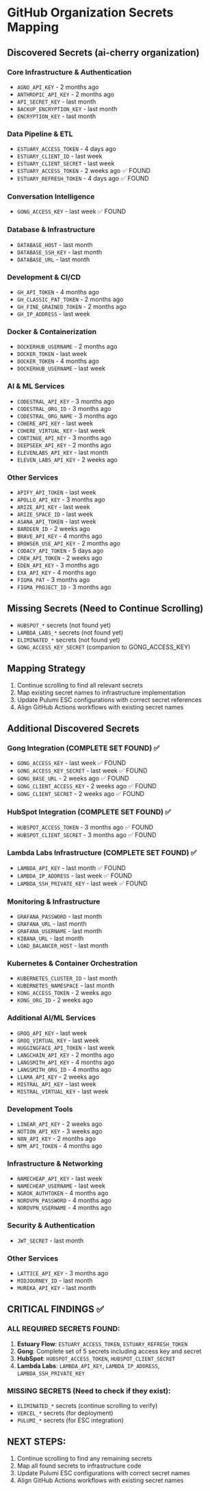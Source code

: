 # GitHub Organization Secrets Mapping

## Discovered Secrets (ai-cherry organization)

### Core Infrastructure & Authentication
- `AGNO_API_KEY` - 2 months ago
- `ANTHROPIC_API_KEY` - 2 months ago
- `API_SECRET_KEY` - last month
- `BACKUP_ENCRYPTION_KEY` - last month
- `ENCRYPTION_KEY` - last month

### Data Pipeline & ETL
- `ESTUARY_ACCESS_TOKEN` - 4 days ago
- `ESTUARY_CLIENT_ID` - last week
- `ESTUARY_CLIENT_SECRET` - last week
- `ESTUARY_ACCESS_TOKEN` - 2 weeks ago ✅ FOUND
- `ESTUARY_REFRESH_TOKEN` - 4 days ago ✅ FOUND

### Conversation Intelligence
- `GONG_ACCESS_KEY` - last week ✅ FOUND

### Database & Infrastructure
- `DATABASE_HOST` - last month
- `DATABASE_SSH_KEY` - last month
- `DATABASE_URL` - last month

### Development & CI/CD
- `GH_API_TOKEN` - 4 months ago
- `GH_CLASSIC_PAT_TOKEN` - 2 months ago
- `GH_FINE_GRAINED_TOKEN` - 2 months ago
- `GH_IP_ADDRESS` - last week

### Docker & Containerization
- `DOCKERHUB_USERNAME` - 2 months ago
- `DOCKER_TOKEN` - last week
- `DOCKER_TOKEN` - 4 months ago
- `DOCKERHUB_USERNAME` - last week

### AI & ML Services
- `CODESTRAL_API_KEY` - 3 months ago
- `CODESTRAL_ORG_ID` - 3 months ago
- `CODESTRAL_ORG_NAME` - 3 months ago
- `COHERE_API_KEY` - last week
- `COHERE_VIRTUAL_KEY` - last week
- `CONTINUE_API_KEY` - 3 months ago
- `DEEPSEEK_API_KEY` - 2 months ago
- `ELEVENLABS_API_KEY` - last month
- `ELEVEN_LABS_API_KEY` - 2 weeks ago

### Other Services
- `APIFY_API_TOKEN` - last week
- `APOLLO_API_KEY` - 3 months ago
- `ARIZE_API_KEY` - last week
- `ARIZE_SPACE_ID` - last week
- `ASANA_API_TOKEN` - last week
- `BARDEEN_ID` - 2 weeks ago
- `BRAVE_API_KEY` - 4 months ago
- `BROWSER_USE_API_KEY` - 2 months ago
- `CODACY_API_TOKEN` - 5 days ago
- `CREW_API_TOKEN` - 2 weeks ago
- `EDEN_API_KEY` - 3 months ago
- `EXA_API_KEY` - 4 months ago
- `FIGMA_PAT` - 3 months ago
- `FIGMA_PROJECT_ID` - 3 months ago

## Missing Secrets (Need to Continue Scrolling)
- `HUBSPOT_*` secrets (not found yet)
- `LAMBDA_LABS_*` secrets (not found yet)
- `ELIMINATED_*` secrets (not found yet)
- `GONG_ACCESS_KEY_SECRET` (companion to GONG_ACCESS_KEY)

## Mapping Strategy
1. Continue scrolling to find all relevant secrets
2. Map existing secret names to infrastructure implementation
3. Update Pulumi ESC configurations with correct secret references
4. Align GitHub Actions workflows with existing secret names



## Additional Discovered Secrets

### Gong Integration (COMPLETE SET FOUND) ✅
- `GONG_ACCESS_KEY` - last week ✅ FOUND
- `GONG_ACCESS_KEY_SECRET` - last week ✅ FOUND
- `GONG_BASE_URL` - 2 weeks ago ✅ FOUND
- `GONG_CLIENT_ACCESS_KEY` - 2 weeks ago ✅ FOUND
- `GONG_CLIENT_SECRET` - 2 weeks ago ✅ FOUND

### HubSpot Integration (COMPLETE SET FOUND) ✅
- `HUBSPOT_ACCESS_TOKEN` - 3 months ago ✅ FOUND
- `HUBSPOT_CLIENT_SECRET` - 3 months ago ✅ FOUND

### Lambda Labs Infrastructure (COMPLETE SET FOUND) ✅
- `LAMBDA_API_KEY` - last month ✅ FOUND
- `LAMBDA_IP_ADDRESS` - last week ✅ FOUND
- `LAMBDA_SSH_PRIVATE_KEY` - last week ✅ FOUND

### Monitoring & Infrastructure
- `GRAFANA_PASSWORD` - last month
- `GRAFANA_URL` - last month
- `GRAFANA_USERNAME` - last month
- `KIBANA_URL` - last month
- `LOAD_BALANCER_HOST` - last month

### Kubernetes & Container Orchestration
- `KUBERNETES_CLUSTER_ID` - last month
- `KUBERNETES_NAMESPACE` - last month
- `KONG_ACCESS_TOKEN` - 2 weeks ago
- `KONG_ORG_ID` - 2 weeks ago

### Additional AI/ML Services
- `GROQ_API_KEY` - last week
- `GROQ_VIRTUAL_KEY` - last week
- `HUGGINGFACE_API_TOKEN` - last week
- `LANGCHAIN_API_KEY` - 2 months ago
- `LANGSMITH_API_KEY` - 4 months ago
- `LANGSMITH_ORG_ID` - 4 months ago
- `LLAMA_API_KEY` - 2 weeks ago
- `MISTRAL_API_KEY` - last week
- `MISTRAL_VIRTUAL_KEY` - last week

### Development Tools
- `LINEAR_API_KEY` - 2 weeks ago
- `NOTION_API_KEY` - 3 weeks ago
- `N8N_API_KEY` - 2 months ago
- `NPM_API_TOKEN` - 4 months ago

### Infrastructure & Networking
- `NAMECHEAP_API_KEY` - last week
- `NAMECHEAP_USERNAME` - last week
- `NGROK_AUTHTOKEN` - 4 months ago
- `NORDVPN_PASSWORD` - 4 months ago
- `NORDVPN_USERNAME` - 4 months ago

### Security & Authentication
- `JWT_SECRET` - last month

### Other Services
- `LATTICE_API_KEY` - 3 months ago
- `MIDJOURNEY_ID` - last month
- `MUREKA_API_KEY` - last month

## CRITICAL FINDINGS ✅

### ALL REQUIRED SECRETS FOUND:
1. **Estuary Flow**: `ESTUARY_ACCESS_TOKEN`, `ESTUARY_REFRESH_TOKEN`
2. **Gong**: Complete set of 5 secrets including access key and secret
3. **HubSpot**: `HUBSPOT_ACCESS_TOKEN`, `HUBSPOT_CLIENT_SECRET`
4. **Lambda Labs**: `LAMBDA_API_KEY`, `LAMBDA_IP_ADDRESS`, `LAMBDA_SSH_PRIVATE_KEY`

### MISSING SECRETS (Need to check if they exist):
- `ELIMINATED_*` secrets (continue scrolling to verify)
- `VERCEL_*` secrets (for deployment)
- `PULUMI_*` secrets (for ESC integration)

## NEXT STEPS:
1. Continue scrolling to find any remaining secrets
2. Map all found secrets to infrastructure code
3. Update Pulumi ESC configurations with correct secret names
4. Align GitHub Actions workflows with existing secret names

